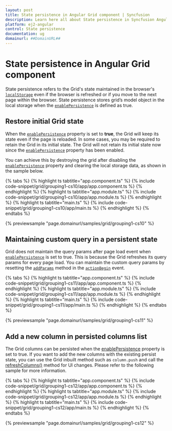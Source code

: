 ```yaml
---
layout: post
title: State persistence in Angular Grid component | Syncfusion
description: Learn here all about State persistence in Syncfusion Angular Grid component of Syncfusion Essential JS 2 and more.
platform: ej2-angular
control: State persistence 
documentation: ug
domainurl: ##DomainURL##
---
```


# State persistence in Angular Grid component

State persistence refers to the Grid's state maintained in the browser's [`localStorage`](https://www.w3schools.com/html/html5_webstorage.asp#) even if the browser is refreshed or if you move to the next page within the browser. State persistence stores grid’s model object in the local storage when the [`enablePersistence`](https://ej2.syncfusion.com/angular/documentation/api/grid/#enablepersistence) is defined as true.

## Restore initial Grid state

When the [`enablePersistence`](https://ej2.syncfusion.com/angular/documentation/api/grid/#enablepersistence) property is set to **true**, the Grid will keep its state even if the page is reloaded. In some cases, you may be required to retain the Grid in its initial state. The Grid will not retain its initial state now since the [`enablePersistence`](https://ej2.syncfusion.com/angular/documentation/api/grid/#enablepersistence) property has been enabled.

You can achieve this by destroying the grid after disabling the [`enablePersistence`](https://ej2.syncfusion.com/angular/documentation/api/grid/#enablepersistence) property and clearing the local storage data, as shown in the sample below.

{% tabs %}
{% highlight ts tabtitle="app.component.ts" %}
{% include code-snippet/grid/grouping1-cs10/app/app.component.ts %}
{% endhighlight %}
{% highlight ts tabtitle="app.module.ts" %}
{% include code-snippet/grid/grouping1-cs10/app/app.module.ts %}
{% endhighlight %}
{% highlight ts tabtitle="main.ts" %}
{% include code-snippet/grid/grouping1-cs10/app/main.ts %}
{% endhighlight %}
{% endtabs %}
  
{% previewsample "page.domainurl/samples/grid/grouping1-cs10" %}

## Maintaining custom query in a persistent state

Grid does not maintain the query params after page load event when [`enablePersistence`](https://ej2.syncfusion.com/angular/documentation/api/grid/#enablepersistence) is set to true. This is because the Grid refreshes its query params for every page load. You can maintain the custom query params by resetting the [`addParams`](https://ej2.syncfusion.com/documentation/api/data/query/#addparams) method in the [`actionBegin`](https://ej2.syncfusion.com/angular/documentation/api/grid/#actionbegin) event.

{% tabs %}
{% highlight ts tabtitle="app.component.ts" %}
{% include code-snippet/grid/grouping1-cs11/app/app.component.ts %}
{% endhighlight %}
{% highlight ts tabtitle="app.module.ts" %}
{% include code-snippet/grid/grouping1-cs11/app/app.module.ts %}
{% endhighlight %}
{% highlight ts tabtitle="main.ts" %}
{% include code-snippet/grid/grouping1-cs11/app/main.ts %}
{% endhighlight %}
{% endtabs %}
  
{% previewsample "page.domainurl/samples/grid/grouping1-cs11" %}

## Add a new column in persisted columns list

The Grid columns can be persisted when the [enablePersistence](https://ej2.syncfusion.com/angular/documentation/api/grid/#enablepersistence) property is set to true. If you want to add the new columns with the existing persist state, you can use the Grid inbuilt method such as `column.push` and call the [refreshColumns()](../../api/grid/#refreshcolumns) method for UI changes. Please refer to the following sample for more information.

{% tabs %}
{% highlight ts tabtitle="app.component.ts" %}
{% include code-snippet/grid/grouping1-cs12/app/app.component.ts %}
{% endhighlight %}
{% highlight ts tabtitle="app.module.ts" %}
{% include code-snippet/grid/grouping1-cs12/app/app.module.ts %}
{% endhighlight %}
{% highlight ts tabtitle="main.ts" %}
{% include code-snippet/grid/grouping1-cs12/app/main.ts %}
{% endhighlight %}
{% endtabs %}
  
{% previewsample "page.domainurl/samples/grid/grouping1-cs12" %}